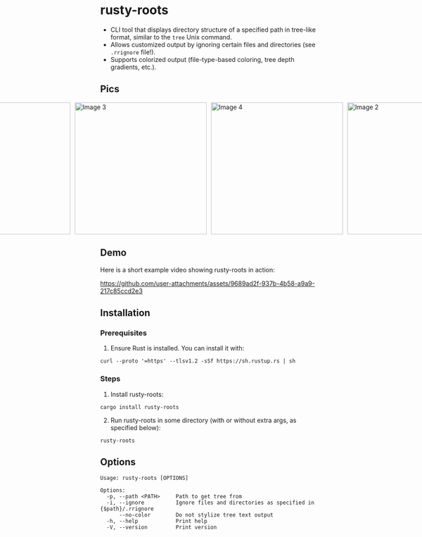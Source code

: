 # rusty-roots
-  CLI tool that displays directory structure of a specified path in tree-like format, similar to the `tree` Unix command.
- Allows customized output by ignoring certain files and directories (see `.rrignore` file!).
- Supports colorized output (file-type-based coloring, tree depth gradients, etc.).

## Pics
<div style="display: flex; align-items: center; justify-content: center;">
  <img src="https://github.com/user-attachments/assets/bde39693-4a22-415c-aac0-42eb9470d173" alt="Image 1" style="height: 300px; margin-right: 10px;">
  <img src="https://github.com/user-attachments/assets/026fb592-005d-4453-a4e7-91b3c8c6d056" alt="Image 3" style="height: 300px; margin-right: 10px;">
  <img src="https://github.com/user-attachments/assets/43d3a049-0175-4cbd-bd6e-bb4a3080938b" alt="Image 4" style="height: 300px; margin-right: 10px;">
  <img src="https://github.com/user-attachments/assets/03f90277-b603-49bc-ba77-be650f0ffcf0" alt="Image 2" style="height: 300px; margin-right: 10px;">
</div>

## Demo
Here is a short example video showing rusty-roots in action:

https://github.com/user-attachments/assets/9689ad2f-937b-4b58-a9a9-217c85ccd2e3

## Installation
### Prerequisites
1. Ensure Rust is installed. You can install it with:
```
curl --proto '=https' --tlsv1.2 -sSf https://sh.rustup.rs | sh
```
### Steps
1. Install rusty-roots:
```
cargo install rusty-roots
```
2. Run rusty-roots in some directory (with or without extra args, as specified below):
```
rusty-roots
```

## Options
```
Usage: rusty-roots [OPTIONS]

Options:
  -p, --path <PATH>     Path to get tree from
  -i, --ignore          Ignore files and directories as specified in {$path}/.rrignore
      --no-color        Do not stylize tree text output
  -h, --help            Print help
  -V, --version         Print version
```
